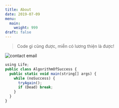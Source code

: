 ```yaml
---
title: About
date: 2019-07-09
menu:
  main:
    weight: 999
draft: false
---
```

> Code gì cũng được, miễn có lương thiện là được!

![contact email](https://services.nexodyne.com/email/icon/tMptjJ8Fd83S4dg%3D/KJ.h6tk%3D/R01haWw%3D/0/image.png)

```typescript
using Life;
public class AlgorithmOfSuccess {
  public static void main(string[] args) {
    while (noSuccess) {
      tryAgain();
      if (Dead) break;
    }
  }
}
```